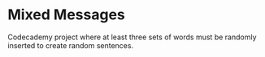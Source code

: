 # Mixed Messages


Codecademy project where at least three sets of words must be randomly inserted to create random sentences.